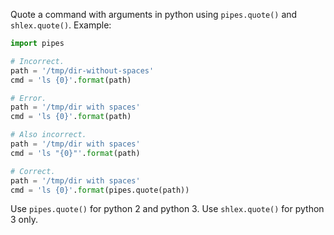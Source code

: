 Quote a command with arguments in python using `pipes.quote()` and `shlex.quote()`. Example:

```python
import pipes

# Incorrect.
path = '/tmp/dir-without-spaces'
cmd = 'ls {0}'.format(path)

# Error.
path = '/tmp/dir with spaces'
cmd = 'ls {0}'.format(path)

# Also incorrect.
path = '/tmp/dir with spaces'
cmd = 'ls "{0}"'.format(path)

# Correct.
path = '/tmp/dir with spaces'
cmd = 'ls {0}'.format(pipes.quote(path))
```

Use `pipes.quote()` for python 2 and python 3.
Use `shlex.quote()` for python 3 only.